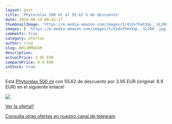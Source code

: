 ```yaml
---
layout: post
title: 'Phytorelax 500 ml al 55.62 % de descuento'
date: 2020-06-19 08:42:17
thumbnailImage: 'https://m.media-amazon.com/images/I/41dvfhmtXqL._SL200_.jpg'
images: [ 'https://m.media-amazon.com/images/I/41dvfhmtXqL._SL200_.jpg' ]
comments: true
category: ofertas
author: ring
slug: B011MMGG5M
description:
actualPrice: 3.95 EUR
comparePrice: 8.9 EUR
inStock: true
---
```


Está [Phytorelax 500 ml](https://www.amazon.com/dp/B011MMGG5M/?tag=redken08-20) con 55.62 de descuento por 3.95 EUR (original: 8.9 EUR) en el siguiente enlace!

[![](https://m.media-amazon.com/images/I/41dvfhmtXqL._SL200_.jpg)](https://www.amazon.com/dp/B011MMGG5M/?tag=redken08-20)

[Ver la oferta!!](https://www.amazon.com/dp/B011MMGG5M/?tag=redken08-20)

[Consulta otras ofertas en nuestro canal de telegram](https://t.me/s/ofertas25)
